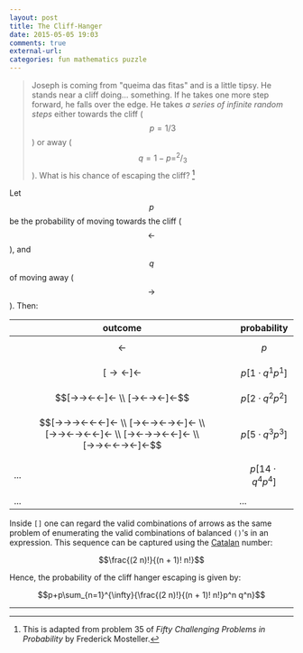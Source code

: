 ```yaml
---
layout: post
title: The Cliff-Hanger
date: 2015-05-05 19:03
comments: true
external-url:
categories: fun mathematics puzzle
---
```


> Joseph is coming from "queima das fitas" and is a little tipsy. He stands near a cliff doing... something. If he takes one more step forward, he falls over the edge. He takes *a series of infinite random steps* either towards the cliff ($$p=1/3$$) or away ($$q=1-p=^2/_3$$). What is his chance of escaping the cliff? [^a]

  [^a]: This is adapted from problem 35 of _Fifty Challenging Problems in Probability_ by Frederick Mosteller.

Let $$p$$ be the probability of moving towards the cliff ($$←$$), and $$q$$ of moving away ($$→$$). Then:

| outcome               | probability |
|-----------------------|-------------|
| $$←$$                   | $$p$$         |
| $$[→←]←$$               | $$p[1\cdot q^1p^1]$$ |
| $$[→→←←]← \\ [→←→←]←$$  | $$p[2\cdot q^2p^2]$$         |
| $$[→→→←←←]← \\ [→←→←→←]← \\ [→→←→←←]← \\ [→←→→←←]← \\ [→→←←→←]←$$  | $$p[5\cdot q^3p^3]$$         |
| ... | $$p[14\cdot q^4p^4]$$
| ... | ... |

Inside `[]` one can regard the valid combinations of arrows as the same problem of enumerating the valid combinations of balanced `()`'s in an expression. This sequence can be captured using the [Catalan](http://en.wikipedia.org/wiki/Catalan_number) number:

$$\frac{(2 n)!}{(n + 1)! n!}$$

Hence, the probability of the cliff hanger escaping is given by:

$$p+p\sum_{n=1}^{\infty}{\frac{(2 n)!}{(n + 1)! n!}p^n q^n}$$

---
